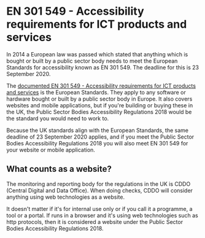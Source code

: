 # EN 301 549 - Accessibility requirements for ICT products and services

In 2014 a European law was passed which stated that anything which is bought or built by a public sector body needs to meet the European Standards for accessibility known as EN&nbsp;301&nbsp;549. The deadline for this is 23 September 2020.

The [documented EN&nbsp;301&nbsp;549 - Accessibility requirements for ICT products and services](https://www.etsi.org/deliver/etsi_en/301500_301599/301549/03.02.01_60/en_301549v030201p.pdf) is the European Standards. They apply to any software or hardware bought or built by a public sector body in Europe. It also covers websites and mobile applications, but if you're building or buying these in the UK, the Public Sector Bodies Accessibility Regulations 2018 would be the standard you would need to work to.

<div class="govuk-inset-text">
  Because the UK standards align with the European Standards, the same deadline of 23 September 2020 applies, and if you meet the Public Sector Bodies Accessibility Regulations 2018 you will also meet EN&nbsp;301&nbsp;549 for your website or mobile application. 
</div>

## What counts as a website?

The monitoring and reporting body for the regulations in the UK is CDDO (Central Digital and Data Office). When doing checks, CDDO will consider anything using web technologies as a website.

It doesn't matter if it's for internal use only or if you call it a programme, a tool or a portal. If runs in a browser and it's using web technologies such as http protocols, then it is considered a website under the Public Sector Bodies Accessibility Regulations 2018.